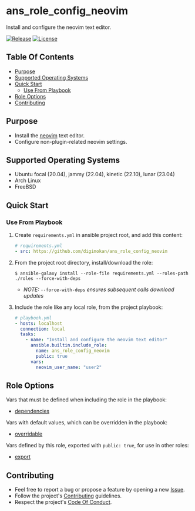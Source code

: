 # ans_role_config_neovim

Install and configure the neovim text editor.

[![Release](https://img.shields.io/github/release/digimokan/ans_role_config_neovim.svg?label=release)](https://github.com/digimokan/ans_role_config_neovim/releases/latest "Latest Release Notes")
[![License](https://img.shields.io/badge/license-MIT-blue.svg?label=license)](LICENSE.md "Project License")

## Table Of Contents

* [Purpose](#purpose)
* [Supported Operating Systems](#supported-operating-systems)
* [Quick Start](#quick-start)
    * [Use From Playbook](#use-from-playbook)
* [Role Options](#role-options)
* [Contributing](#contributing)

## Purpose

* Install the [neovim](https://neovim.io/) text editor.
* Configure non-plugin-related neovim settings.

## Supported Operating Systems

* Ubuntu focal (20.04), jammy (22.04), kinetic (22.10), lunar (23.04)
* Arch Linux
* FreeBSD

## Quick Start

### Use From Playbook

1. Create `requirements.yml` in ansible project root, and add this content:

   ```yaml
   # requirements.yml
   - src: https://github.com/digimokan/ans_role_config_neovim
   ```

2. From the project root directory, install/download the role:

   ```shell
   $ ansible-galaxy install --role-file requirements.yml --roles-path ./roles --force-with-deps
   ```

   * _NOTE:_ `--force-with-deps` _ensures subsequent calls download updates_

3. Include the role like any local role, from the project playbook:

   ```yaml
   # playbook.yml
   - hosts: localhost
     connection: local
     tasks:
       - name: "Install and configure the neovim text editor"
         ansible.builtin.include_role:
           name: ans_role_config_neovim
           public: true
         vars:
           neovim_user_name: "user2"
   ```

## Role Options

Vars that must be defined when including the role in the playbook:

  * [dependencies](../defaults/main/dependencies/user.yml)

Vars with default values, which can be overridden in the playbook:

  * [overridable](../defaults/main/overridable)

Vars defined by this role, exported with `public: true`, for use in other roles:

  * [export](../defaults/main/export/commands.yml)

## Contributing

* Feel free to report a bug or propose a feature by opening a new
  [Issue](https://github.com/digimokan/ans_role_config_neovim/issues).
* Follow the project's [Contributing](CONTRIBUTING.md) guidelines.
* Respect the project's [Code Of Conduct](CODE_OF_CONDUCT.md).

